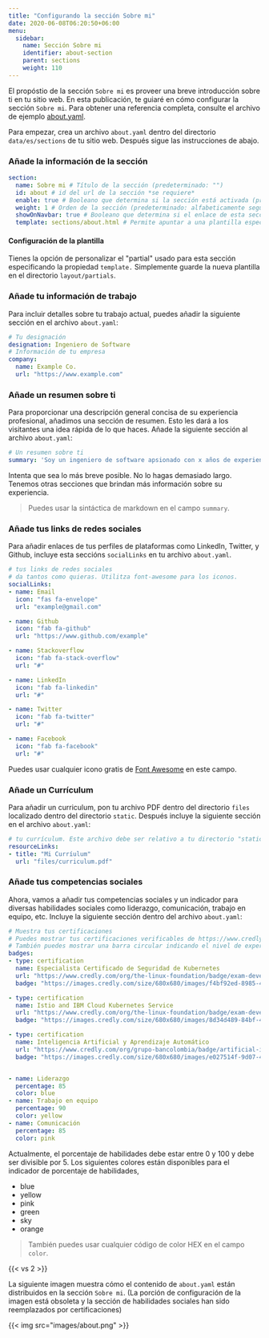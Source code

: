 ```yaml
---
title: "Configurando la sección Sobre mi"
date: 2020-06-08T06:20:50+06:00
menu:
  sidebar:
    name: Sección Sobre mi
    identifier: about-section
    parent: sections
    weight: 110
---
```


El propóstio de la sección `Sobre mi` es proveer una breve introducción sobre ti en tu sitio web. En esta publicación, te guiaré en cómo configurar la sección `Sobre mi`. Para obtener una referencia completa, consulte el archivo de ejemplo [about.yaml](https://github.com/hugo-toha/hugo-toha.github.io/blob/main/data/en/sections/about.yaml).

Para empezar, crea un archivo `about.yaml` dentro del directorio `data/es/sections` de tu sitio web. Después sigue las instrucciones de abajo.

### Añade la información de la sección

```yaml
section:
  name: Sobre mi # Título de la sección (predeterminado: "")
  id: about # id del url de la sección *se requiere*
  enable: true # Booleano que determina si la sección está activada (predeterminado: false)
  weight: 1 # Orden de la sección (predeterminado: alfabeticamente seguida del peso)
  showOnNavbar: true # Booleano que determina si el enlace de esta sección debe aparecer en la barra de navegación
  template: sections/about.html # Permite apuntar a una plantilla específica
```

#### Configuración de la plantilla

Tienes la opción de personalizar el "partial" usado para esta sección especificando la propiedad `template.` Simplemente guarde la nueva plantilla en el directorio `layout/partials`.

### Añade tu información de trabajo

Para incluir detalles sobre tu trabajo actual, puedes añadir la siguiente sección en el archivo `about.yaml`:

```yaml
# Tu designación
designation: Ingeniero de Software
# Información de tu empresa
company:
  name: Example Co.
  url: "https://www.example.com"
```

### Añade un resumen sobre ti

Para proporcionar una descripción general concisa de su experiencia profesional, añadimos una sección de resumen. Esto les dará a los visitantes una idea rápida de lo que haces. Añade la siguiente sección al archivo `about.yaml`:

```yaml
# Un resumen sobre ti
summary: 'Soy un ingeniero de software apsionado con x años de experiencia. He creado herramientas OSS para [Kubernetes](https://kubernetes.io/) utilizando Go. Mis herramientas ayudan a personas a desplegar sus workloads en Kubernetes. A veces trabajo en projectos divertidos como crear un tema, etc.'
```

Intenta que sea lo más breve posible. No lo hagas demasiado largo. Tenemos otras secciones que brindan más información sobre su experiencia.

>Puedes usar la sintáctica de markdown en el campo `summary`.

### Añade tus links de redes sociales

Para añadir enlaces de tus perfiles de plataformas como LinkedIn, Twitter, y Github, incluye esta seccións `socialLinks` en tu archivo `about.yaml`.

```yaml
# tus links de redes sociales
# da tantos como quieras. Utilitza font-awesome para los iconos.
socialLinks:
- name: Email
  icon: "fas fa-envelope"
  url: "example@gmail.com"

- name: Github
  icon: "fab fa-github"
  url: "https://www.github.com/example"

- name: Stackoverflow
  icon: "fab fa-stack-overflow"
  url: "#"

- name: LinkedIn
  icon: "fab fa-linkedin"
  url: "#"

- name: Twitter
  icon: "fab fa-twitter"
  url: "#"

- name: Facebook
  icon: "fab fa-facebook"
  url: "#"
```

Puedes usar cualquier icono gratis de [Font Awesome](https://fontawesome.com/icons?d=gallery) en este campo.

### Añade un Currículum

Para añadir un curriculum, pon tu archivo PDF dentro del directorio `files` localizado dentro del directorio `static`. Después incluye la siguiente sección en el archivo `about.yaml`:

```yaml
# tu currículum. Este archivo debe ser relativo a tu directorio "static"
resourceLinks:
- title: "Mi Curríulum"
  url: "files/curriculum.pdf"
```

### Añade tus competencias sociales

Ahora, vamos a añadir tus competencias sociales y un indicador para diversas habilidades sociales como liderazgo, comunicación, trabajo en equipo, etc. Incluye la siguiente sección dentro del archivo `about.yaml`:

```yaml
# Muestra tus certificaciones
# Puedes mostrar tus certificaciones verificables de https://www.credly.com.
# También puedes mostrar una barra circular indicando el nivel de experiencia en una habilidad determinada
badges:
- type: certification
  name: Especialista Certificado de Seguridad de Kubernetes
  url: "https://www.credly.com/org/the-linux-foundation/badge/exam-developer-certified-kubernetes-security-specialist"
  badge: "https://images.credly.com/size/680x680/images/f4bf92ed-8985-40b2-bc07-2f9308780854/kubernetes-security-specialist-logo-examdev.png"

- type: certification
  name: Istio and IBM Cloud Kubernetes Service
  url: "https://www.credly.com/org/the-linux-foundation/badge/exam-developer-certified-kubernetes-security-specialist"
  badge: "https://images.credly.com/size/680x680/images/8d34d489-84bf-4861-a4a0-9e9d68318c5c/Beyond_basics_of_Istio_on_Cloud_v2.png"

- type: certification
  name: Inteligencia Artificial y Aprendizaje Automático
  url: "https://www.credly.com/org/grupo-bancolombia/badge/artificial-intelligence-and-machine-learning"
  badge: "https://images.credly.com/size/680x680/images/e027514f-9d07-4b29-862f-fe21a8aaebf1/ae.png"


- name: Liderazgo
  percentage: 85
  color: blue
- name: Trabajo en equipo
  percentage: 90
  color: yellow
- name: Comunicación
  percentage: 85
  color: pink
```

Actualmente, el porcentaje de habilidades debe estar entre 0 y 100 y debe ser divisible por 5. Los siguientes colores están disponibles para el indicador de porcentaje de habilidades,

- blue
- yellow
- pink
- green
- sky
- orange

>También puedes usar cualquier código de color HEX en el campo `color`.

{{< vs 2 >}}

La siguiente imagen muestra cómo el contenido de `about.yaml` están distribuidos en la sección `Sobre mi`. (La porción de configuración de la imagen está obsoleta y la sección de habilidades sociales han sido reemplazados por certificaciones)

{{< img src="images/about.png" >}}
